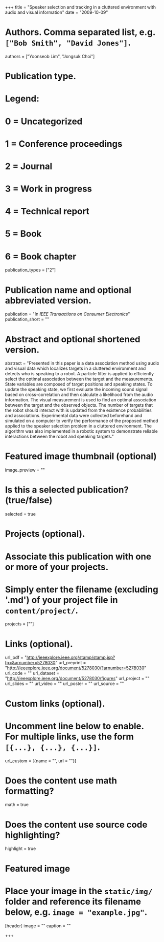 +++
title = "Speaker selection and tracking in a cluttered environment with audio and visual information"
date = "2009-10-09"

# Authors. Comma separated list, e.g. `["Bob Smith", "David Jones"]`.
authors = ["Yoonseob Lim", "Jongsuk Choi"]

# Publication type.
# Legend:
# 0 = Uncategorized
# 1 = Conference proceedings
# 2 = Journal
# 3 = Work in progress
# 4 = Technical report
# 5 = Book
# 6 = Book chapter
publication_types = ["2"]

# Publication name and optional abbreviated version.
publication = "In *IEEE Transactions on Consumer Electronics*"
publication_short = ""

# Abstract and optional shortened version.
abstract = "Presented in this paper is a data association method using audio and visual data which localizes targets in a cluttered environment and detects who is speaking to a robot. A particle filter is applied to efficiently select the optimal association between the target and the measurements. State variables are composed of target positions and speaking states. To update the speaking state, we first evaluate the incoming sound signal based on cross-correlation and then calculate a likelihood from the audio information. The visual measurement is used to find an optimal association between the target and the observed objects. The number of targets that the robot should interact with is updated from the existence probabilities and associations. Experimental data were collected beforehand and simulated on a computer to verify the performance of the proposed method applied to the speaker selection problem in a cluttered environment. The algorithm was also implemented in a robotic system to demonstrate reliable interactions between the robot and speaking targets."

# Featured image thumbnail (optional)
image_preview = ""

# Is this a selected publication? (true/false)
selected = true

# Projects (optional).
#   Associate this publication with one or more of your projects.
#   Simply enter the filename (excluding '.md') of your project file in `content/project/`.
projects = [""]

# Links (optional).
url_pdf = "http://ieeexplore.ieee.org/stamp/stamp.jsp?tp=&arnumber=5278030"
url_preprint = "http://ieeexplore.ieee.org/document/5278030/?arnumber=5278030"
url_code = ""
url_dataset = "http://ieeexplore.ieee.org/document/5278030/figures"
url_project = ""
url_slides = ""
url_video = ""
url_poster = ""
url_source = ""

# Custom links (optional).
#   Uncomment line below to enable. For multiple links, use the form `[{...}, {...}, {...}]`.
url_custom = [{name = "", url = ""}]

# Does the content use math formatting?
math = true

# Does the content use source code highlighting?
highlight = true

# Featured image
# Place your image in the `static/img/` folder and reference its filename below, e.g. `image = "example.jpg"`.
[header]
image = "" 
caption = ""

+++